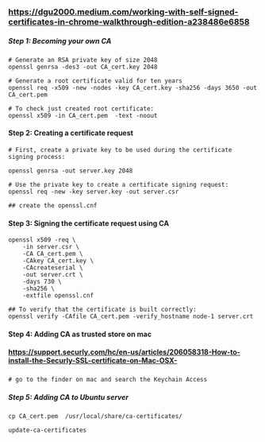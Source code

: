 ### https://dgu2000.medium.com/working-with-self-signed-certificates-in-chrome-walkthrough-edition-a238486e6858

##### Step 1: Becoming your own CA
```
# Generate an RSA private key of size 2048
openssl genrsa -des3 -out CA_cert.key 2048

# Generate a root certificate valid for ten years
openssl req -x509 -new -nodes -key CA_cert.key -sha256 -days 3650 -out CA_cert.pem

# To check just created root certificate:
openssl x509 -in CA_cert.pem  -text -noout
```

#### Step 2: Creating a certificate request

```
# First, create a private key to be used during the certificate signing process:

openssl genrsa -out server.key 2048

# Use the private key to create a certificate signing request:
openssl req -new -key server.key -out server.csr

## create the openssl.cnf 

```

#### Step 3: Signing the certificate request using CA

``` 
openssl x509 -req \
    -in server.csr \
    -CA CA_cert.pem \
    -CAkey CA_cert.key \
    -CAcreateserial \
    -out server.crt \
    -days 730 \
    -sha256 \
    -extfile openssl.cnf

## To verify that the certificate is built correctly:
openssl verify -CAfile CA_cert.pem -verify_hostname node-1 server.crt
```

#### Step 4: Adding CA as trusted store on mac

#### https://support.securly.com/hc/en-us/articles/206058318-How-to-install-the-Securly-SSL-certificate-on-Mac-OSX-
###   
```
# go to the finder on mac and search the Keychain Access 

```

##### Step 5: Adding CA to Ubuntu server
```
cp CA_cert.pem  /usr/local/share/ca-certificates/

update-ca-certificates
```
